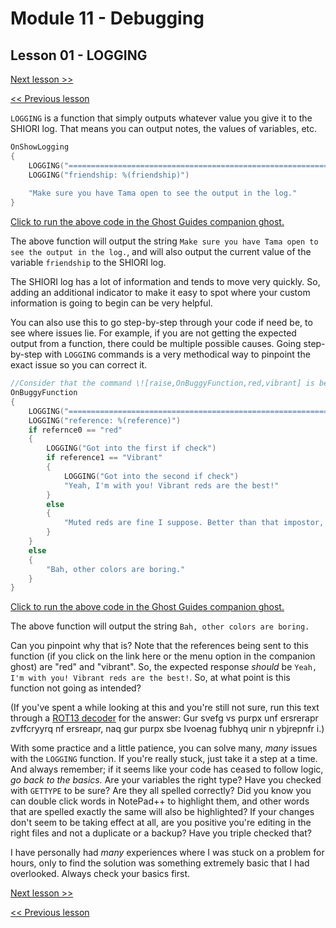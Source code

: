 # Module 11 - Debugging

## Lesson 01 - LOGGING

[Next lesson >>](../module_11_debugging/02_dissecting_error_messages.md)

[<< Previous lesson](../module_11_debugging/00_peeking_behind_the_curtain.md)

`LOGGING` is a function that simply outputs whatever value you give it to the SHIORI log. That means you can output notes, the values of variables, etc.

```c
OnShowLogging
{
	LOGGING("====================================================================") //This one is just to make it easier to spot your LOGGING output in the SHIORI log
	LOGGING("friendship: %(friendship)")
	
	"Make sure you have Tama open to see the output in the log."
}
```

[Click to run the above code in the Ghost Guides companion ghost.](https://zichqec.github.io/YAYA_Fundamentals/jump.html?url=x-ukagaka-link%3Atype%3Devent%26ghost%3DGhost%20Guides%26info%3DOnExample.M11.L1.ShowLogging)

The above function will output the string `Make sure you have Tama open to see the output in the log.`, and will also output the current value of the variable `friendship` to the SHIORI log.

The SHIORI log has a lot of information and tends to move very quickly. So, adding an additional indicator to make it easy to spot where your custom information is going to begin can be very helpful.

You can also use this to go step-by-step through your code if need be, to see where issues lie. For example, if you are not getting the expected output from a function, there could be multiple possible causes. Going step-by-step with `LOGGING` commands is a very methodical way to pinpoint the exact issue so you can correct it.

```c
//Consider that the command \![raise,OnBuggyFunction,red,vibrant] is being used to call this function
OnBuggyFunction
{
	LOGGING("====================================================================")
	LOGGING("reference: %(reference)")
	if refernce0 == "red"
	{
		LOGGING("Got into the first if check")
		if reference1 == "Vibrant"
		{
			LOGGING("Got into the second if check")
			"Yeah, I'm with you! Vibrant reds are the best!"
		}
		else
		{
			"Muted reds are fine I suppose. Better than that impostor, magenta."
		}
	}
	else
	{
		"Bah, other colors are boring."
	}
}
```

[Click to run the above code in the Ghost Guides companion ghost.](https://zichqec.github.io/YAYA_Fundamentals/jump.html?url=x-ukagaka-link%3Atype%3Devent%26ghost%3DGhost%20Guides%26info%3DOnExample.M11.L1.BuggyFunction%3Ared%3Avibrant)

The above function will output the string `Bah, other colors are boring.`

Can you pinpoint why that is? Note that the references being sent to this function (if you click on the link here or the menu option in the companion ghost) are "red" and "vibrant". So, the expected response *should* be `Yeah, I'm with you! Vibrant reds are the best!`. So, at what point is this function not going as intended?

(If you've spent a while looking at this and you're still not sure, run this text through a [ROT13 decoder](https://www.boxentriq.com/code-breaking/rot13) for the answer: Gur svefg vs purpx unf ersrerapr zvffcryyrq nf ersreapr, naq gur purpx sbe Ivoenag fubhyq unir n ybjrepnfr i.)

With some practice and a little patience, you can solve many, *many* issues with the `LOGGING` function. If you're really stuck, just take it a step at a time. And always remember; if it seems like your code has ceased to follow logic, *go back to the basics.* Are your variables the right type? Have you checked with `GETTYPE` to be sure? Are they all spelled correctly? Did you know you can double click words in NotePad++ to highlight them, and other words that are spelled exactly the same will also be highlighted? If your changes don't seem to be taking effect at all, are you positive you're editing in the right files and not a duplicate or a backup? Have you triple checked that?

I have personally had *many* experiences where I was stuck on a problem for hours, only to find the solution was something extremely basic that I had overlooked. Always check your basics first.

[Next lesson >>](../module_11_debugging/02_dissecting_error_messages.md)

[<< Previous lesson](../module_11_debugging/00_peeking_behind_the_curtain.md)
